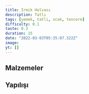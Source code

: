 ```yaml
---
title: İrmik Helvası
description: Tatlı
tags: [yemek, tatli, ocak, tencere]
difficulty: 0.1
taste: 0.3
duration: 15
date: "2022-03-03T05:35:07.322Z"
image:
yt: []
---
```


## Malzemeler

## Yapılışı
